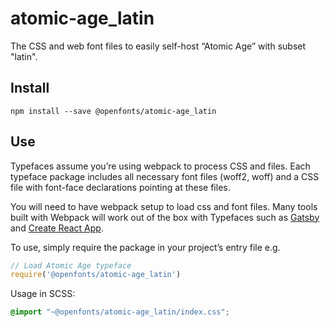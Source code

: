 
# atomic-age_latin

The CSS and web font files to easily self-host “Atomic Age” with subset "latin".

## Install

`npm install --save @openfonts/atomic-age_latin`

## Use

Typefaces assume you’re using webpack to process CSS and files. Each typeface
package includes all necessary font files (woff2, woff) and a CSS file with
font-face declarations pointing at these files.

You will need to have webpack setup to load css and font files. Many tools built
with Webpack will work out of the box with Typefaces such as [Gatsby](https://github.com/gatsbyjs/gatsby)
and [Create React App](https://github.com/facebookincubator/create-react-app).

To use, simply require the package in your project’s entry file e.g.

```javascript
// Load Atomic Age typeface
require('@openfonts/atomic-age_latin')
```

Usage in SCSS:
```scss
@import "~@openfonts/atomic-age_latin/index.css";
```
